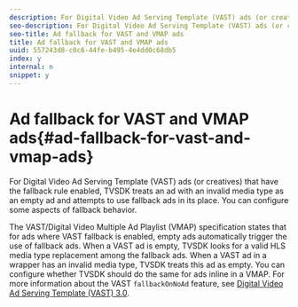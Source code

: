 ```yaml
---
description: For Digital Video Ad Serving Template (VAST) ads (or creatives) that have the fallback rule enabled, TVSDK treats an ad with an invalid media type as an empty ad and attempts to use fallback ads in its place. You can configure some aspects of fallback behavior.
seo-description: For Digital Video Ad Serving Template (VAST) ads (or creatives) that have the fallback rule enabled, TVSDK treats an ad with an invalid media type as an empty ad and attempts to use fallback ads in its place. You can configure some aspects of fallback behavior.
seo-title: Ad fallback for VAST and VMAP ads
title: Ad fallback for VAST and VMAP ads
uuid: 557243d8-c0c6-44fe-b495-4e4dd0c68db5
index: y
internal: n
snippet: y
---
```


# Ad fallback for VAST and VMAP ads{#ad-fallback-for-vast-and-vmap-ads}

For Digital Video Ad Serving Template (VAST) ads (or creatives) that have the fallback rule enabled, TVSDK treats an ad with an invalid media type as an empty ad and attempts to use fallback ads in its place. You can configure some aspects of fallback behavior.

The VAST/Digital Video Multiple Ad Playlist (VMAP) specification states that for ads where VAST fallback is enabled, empty ads automatically trigger the use of fallback ads. When a VAST ad is empty, TVSDK looks for a valid HLS media type replacement among the fallback ads. When a VAST ad in a wrapper has an invalid media type, TVSDK treats this ad as empty. You can configure whether TVSDK should do the same for ads inline in a VMAP. For more information about the VAST `fallbackOnNoAd` feature, see [Digital Video Ad Serving Template (VAST) 3.0](https://www.iab.net/guidelines/508676/digitalvideo/vsuite/vast). 
